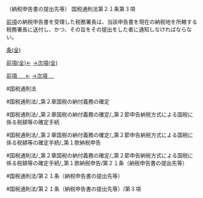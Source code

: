 （納税申告書の提出先等）
国税通則法第２１条第３項

[前項](国税通則法＿＿＿＿＿第２１条第２項)の納税申告書を受理した税務署長は、当該申告書を現在の納税地を所轄する税務署長に送付し、かつ、その旨をその提出をした者に通知しなければならない。

[条(全)](国税通則法＿＿＿＿＿第２１条_.md)

[前項(全)←](国税通則法＿＿＿＿＿第２１条第２項_.md)    [→次項(全)](国税通則法＿＿＿＿＿第２１条第４項_.md)

[前項 　 ←](国税通則法＿＿＿＿＿第２１条第２項.md)    [→次項 　 ](国税通則法＿＿＿＿＿第２１条第４項.md)



#国税通則法

#国税通則法/_第２章国税の納付義務の確定

#国税通則法/_第２章国税の納付義務の確定/_第２節申告納税方式による国税に係る税額等の確定手続

#国税通則法/_第２章国税の納付義務の確定/_第２節申告納税方式による国税に係る税額等の確定手続/_第１款納税申告

#国税通則法/_第２章国税の納付義務の確定/_第２節申告納税方式による国税に係る税額等の確定手続/_第１款納税申告/第２１条（納税申告書の提出先等）

#国税通則法/第２１条（納税申告書の提出先等）

#国税通則法/第２１条（納税申告書の提出先等）/第３項

